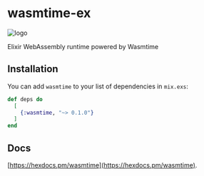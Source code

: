 # wasmtime-ex

![logo](https://lh3.googleusercontent.com/pw/ACtC-3cxbQiBP8tra3bdyBk0A1gqo8Ui5rVS-4sVjMdHRRaQxSphTH9FxIuP-O29EV4Vb0aAUvdsXv1gEX6PF5xGOBmCy4YWtt9WBVTS6YOsbeKCOJyU5HZh9kXC7thVEJDZYKN2j_ncTFcp-WvYtuLJQK87=w500-h300-no?authuser=0)

Elixir WebAssembly runtime powered by Wasmtime

## Installation

You can add `wasmtime` to your list of dependencies in `mix.exs`:

```elixir
def deps do
  [
    {:wasmtime, "~> 0.1.0"}
  ]
end
```

## Docs

[https://hexdocs.pm/wasmtime](https://hexdocs.pm/wasmtime).

